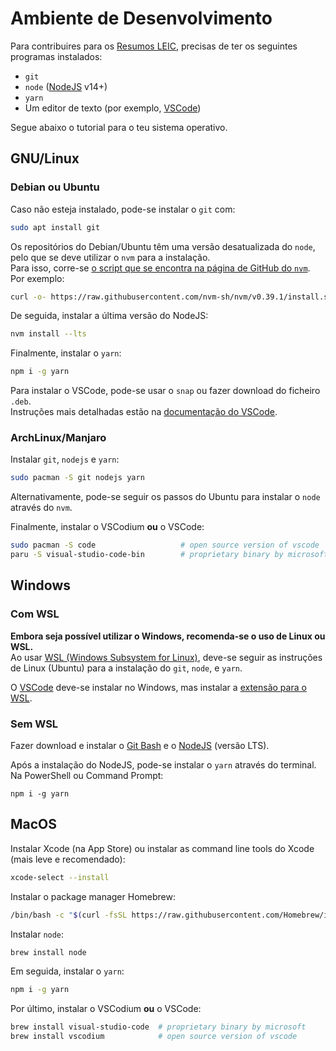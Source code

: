 # Ambiente de Desenvolvimento

Para contribuires para os [Resumos LEIC](https://resumos.leic.pt), precisas de ter os seguintes programas instalados:

- `git`
- `node` ([NodeJS](https://nodejs.org) v14+)
- `yarn`
- Um editor de texto (por exemplo, [VSCode](https://code.visualstudio.com/))

Segue abaixo o tutorial para o teu sistema operativo.

## GNU/Linux

### Debian ou Ubuntu

Caso não esteja instalado, pode-se instalar o `git` com:

```bash
sudo apt install git
```

Os repositórios do Debian/Ubuntu têm uma versão desatualizada do `node`, pelo que se deve utilizar o `nvm` para a instalação.  
Para isso, corre-se [o script que se encontra na página de GitHub do `nvm`](https://github.com/nvm-sh/nvm#install--update-script).
Por exemplo:

```bash
curl -o- https://raw.githubusercontent.com/nvm-sh/nvm/v0.39.1/install.sh | bash
```

De seguida, instalar a última versão do NodeJS:

```bash
nvm install --lts
```

Finalmente, instalar o `yarn`:

```bash
npm i -g yarn
```

Para instalar o VSCode, pode-se usar o `snap` ou fazer download do ficheiro `.deb`.  
Instruções mais detalhadas estão na [documentação do VSCode](https://code.visualstudio.com/docs/setup/linux).

### ArchLinux/Manjaro

Instalar `git`, `nodejs` e `yarn`:

```bash
sudo pacman -S git nodejs yarn
```

Alternativamente, pode-se seguir os passos do Ubuntu para instalar o `node` através do `nvm`.

Finalmente, instalar o VSCodium **ou** o VSCode:

```bash
sudo pacman -S code                   # open source version of vscode
paru -S visual-studio-code-bin        # proprietary binary by microsoft (from AUR)
```

## Windows

### Com WSL

**Embora seja possível utilizar o Windows, recomenda-se o uso de Linux ou WSL.**  
Ao usar [WSL (Windows Subsystem for Linux)](https://docs.microsoft.com/en-us/windows/wsl/install),
deve-se seguir as instruções de Linux (Ubuntu) para a instalação do `git`, `node`, e `yarn`.

O [VSCode](https://code.visualstudio.com/) deve-se instalar no Windows, mas instalar a [extensão para o WSL](https://code.visualstudio.com/docs/remote/wsl-tutorial).

### Sem WSL

Fazer download e instalar o [Git Bash](https://git-scm.com/downloads) e o [NodeJS](https://nodejs.org/en/download/) (versão LTS).

Após a instalação do NodeJS, pode-se instalar o `yarn` através do terminal.  
Na PowerShell ou Command Prompt:

```
npm i -g yarn
```

## MacOS

Instalar Xcode (na App Store) ou instalar as command line tools do Xcode (mais leve e recomendado):

```bash
xcode-select --install
```

Instalar o package manager Homebrew:

```bash
/bin/bash -c "$(curl -fsSL https://raw.githubusercontent.com/Homebrew/install/HEAD/install.sh)"
```

Instalar `node`:

```bash
brew install node
```

Em seguida, instalar o `yarn`:

```bash
npm i -g yarn
```

Por último, instalar o VSCodium **ou** o VSCode:

```bash
brew install visual-studio-code  # proprietary binary by microsoft
brew install vscodium            # open source version of vscode
```
